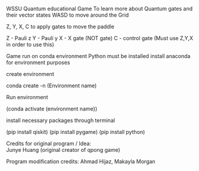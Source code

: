 WSSU Quantum educational Game
To learn more about Quantum gates and their vector states
 WASD to move around the Grid

 Z, Y, X, C to apply gates to move the paddle

 Z - Pauli z
 Y - Pauli y
 X - X gate (NOT gate)
 C - control gate (Must use Z,Y,X in order to use this)

Game run on conda environment
Python must be installed
install anaconda for environment purposes

create environment

conda create -n (Environment name)

Run environment 

(conda activate (environment name))

install necessary packages through terminal

(pip install qiskit)
(pip install pygame)
(pip install python)



Credits for original program / Idea:  
Junye Huang (original creator of qpong game)

Program modification credits: 
Ahmad Hijaz,
Makayla Morgan
